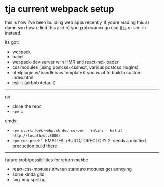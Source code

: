 # tja current webpack setup

this is how i've been building web apps recently. if youre reading this a) damn son how u find this and b) you prob wanna go use [this](https://github.com/gaearon/react-hot-boilerplate) or similar instead.

its got:
- webpack
- babel
- webpack-dev-server with HMR and react-hot-loader
- css modules (using postcss+cssnext, various postcss plugins)
- htmlplugin w/ handlebars template if you want to build a custom index.html
- eslint (airbnb default)

---

go:
- clone the repo
- `npm i`

cmds:
- `npm start`: runs `webpack-dev-server --inline --hot` at `http://localhost:8080/`
- `npm run prod`: 1. EMPTIES ./BUILD/ DIRECTORY 2. sends a minified production build there

---

future prob/possibilities for return mebbe
- react-css-modules if/when standard modules get annoying
- some kinda grid
- svg, img spriting